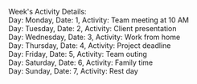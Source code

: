 Week's Activity Details: \
Day: Monday, Date: 1, Activity: Team meeting at 10 AM \
Day: Tuesday, Date: 2, Activity: Client presentation \
Day: Wednesday, Date: 3, Activity: Work from home \
Day: Thursday, Date: 4, Activity: Project deadline \
Day: Friday, Date: 5, Activity: Team outing \
Day: Saturday, Date: 6, Activity: Family time \
Day: Sunday, Date: 7, Activity: Rest day
